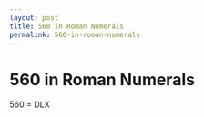 ```yaml
---
layout: post
title: 560 in Roman Numerals
permalink: 560-in-roman-numerals
---
```


# 560 in Roman Numerals

560 = DLX

